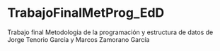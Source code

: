 # TrabajoFinalMetProg_EdD
Trabajo final Metodologia de la programación y estructura de datos de Jorge Tenorio García y Marcos Zamorano García

